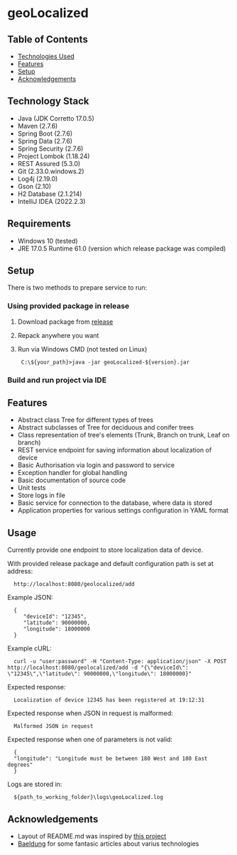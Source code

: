# geoLocalized

## Table of Contents
* [Technologies Used](#technology-stack)
* [Features](#features)
* [Setup](#setup)
* [Acknowledgements](#acknowledgements)

## Technology Stack
- Java (JDK Corretto 17.0.5)
- Maven (2.7.6)
- Spring Boot (2.7.6)
- Spring Data (2.7.6)
- Spring Security (2.7.6)
- Project Lombok (1.18.24)
- REST Assured (5.3.0)
- Git (2.33.0.windows.2)
- Log4j (2.19.0)
- Gson (2.10)
- H2 Database (2.1.214)
- IntelliJ IDEA (2022.2.3) 


## Requirements
- Windows 10 (tested)
- JRE 17.0.5 Runtime 61.0 (version which release package was compiled)

## Setup
There is two methods to prepare service to run:

### Using provided package in release

1. Download package from [release](https://github.com/Garin1998/geoLocalized/releases)
2. Repack anywhere you want
3. Run via Windows CMD (not tested on Linux)

        C:\${your_path}>java -jar geoLocalized-${version}.jar


### Build and run project via IDE


## Features

- Abstract class Tree for different types of trees
- Abstract subclasses of Tree for deciduous and conifer trees
- Class representation of tree's elements (Trunk, Branch on trunk, Leaf on branch)
- REST service endpoint for saving information about localization of device
- Basic Authorisation via login and password to service
- Exception handler for global handling
- Basic documentation of source code
- Unit tests
- Store logs in file
- Basic service for connection to the database, where data is stored
- Application properties for various settings configuration in YAML format

## Usage
Currently provide one endpoint to store localization data of device.

With provided release package and default configuration path is set at address:

      http://localhost:8080/geolocalized/add

Example JSON:

      { 
         "deviceId": "12345",
         "latitude": 90000000,
         "longitude": 18000000 
      }

Example cURL:

      curl -u "user:password" -H "Content-Type: application/json" -X POST http://localhost:8080/geolocalized/add -d "{\"deviceId\": \"12345\",\"latitude\": 90000000,\"longitude\": 18000000}"

Expected response:

      Localization of device 12345 has been registered at 19:12:31

Expected response when JSON in request is malformed:

      Malformed JSON in request

Expected response when one of parameters is not valid:

      {
      "longitude": "Longitude must be between 180 West and 180 East degrees"
      }

Logs are stored in:

      ${path_to_working_folder}\logs\geoLocalized.log

## Acknowledgements
- Layout of README.md was inspired by [this project](https://github.com/ritaly/README-cheatsheet)
- [Baeldung](https://www.baeldung.com/) for some fantasic articles about varius technologies